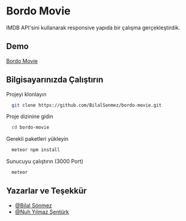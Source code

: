 # Bordo Movie

IMDB API'sini kullanarak responsive yapıda bir çalışma gerçekleştirdik.


## Demo


  [Bordo Movie](https://bordo-movie.herokuapp.com/)
## Bilgisayarınızda Çalıştırın

Projeyi klonlayın

```bash
  git clone https://github.com/BilalSonmez/bordo-movie.git
```

Proje dizinine gidin

```bash
  cd bordo-movie
```

Gerekli paketleri yükleyin

```bash
  meteor npm install
```

Sunucuyu çalıştırın (3000 Port)

```bash
  meteor
```

  
## Yazarlar ve Teşekkür

- [@Bilal Sönmez](https://www.github.com/BilalSonmez)
- [@Nuh Yılmaz Şentürk](https://www.github.com/NuhYlmz)

  